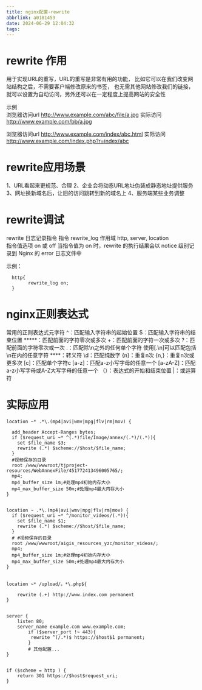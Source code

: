 ```yaml
---
title: nginx配置-rewrite
abbrlink: a0181459
date: 2024-06-29 12:04:32
tags:
---
```



# rewrite 作用

用于实现URL的重写，URL的重写是非常有用的功能，
比如它可以在我们改变网站结构之后，不需要客户端修改原来的书签，
也无需其他网站修改我们的链接，就可以设置为自动访问，另外还可以在一定程度上提高网站的安全性

示例  
浏览器访问url http://www.example.com/abc/file/a.jpg 
实际访问 http://www.example.com/bb/a.jpg

浏览器访问url http://www.example.com/index/abc.html
实际访问 http://www.example.com/index.php?r=index/abc



# rewrite应用场景

1、URL看起来更规范、合理
2、企业会将动态URL地址伪装成静态地址提供服务
3、网址换新域名后，让旧的访问跳转到新的域名上
4、服务端某些业务调整


# rewrite调试
rewrite 日志记录指令
指令	rewrite_log 
作用域 http, server, location     
指令值选项	on 或 off
当指令值为 on 时，rewrite 的执行结果会以 notice 级别记录到 Nginx 的 error 日志文件中

示例：
```nginx
  http{
        rewrite_log on;
  }
```
  


# nginx正则表达式


常用的正则表达式元字符
^：匹配输入字符串的起始位置
$：匹配输入字符串的结束位置
*****：匹配前面的字符零次或多次
+：匹配前面的字符一次或多次
?：匹配前面的字符零次或一次
.：匹配除\n之外的任何单个字符 使用[.\n]可以匹配包括\n在内的任意字符
****：转义符
\d：匹配纯数字
{n}：重复n次
{n,}：重复n次或更多次
[c]：匹配单个字符c
[a-z]：匹配a-z小写字母的任意一个
[a-zA-Z]：匹配a-z小写字母或A-Z大写字母的任意一个
（）：表达式的开始和结束位置
|：或运算符




# 实际应用


    location ~* .*\.(mp4|avi|wmv|mpg|flv|rm|mov) {
      
      add_header Accept-Ranges bytes;
      if ($request_uri ~* ^(.*)file/Image/annex/(.*)/(.*)){
        set $file_name $3;
        rewrite (.*) $scheme://$host/$file_name;
      }
      #视频保存的目录
      root /www/wwwroot/tjproject-resources/WebAnnexFile/451772413496005765/;
      mp4;
      mp4_buffer_size 1m;#处理mp4初始内存大小
      mp4_max_buffer_size 50m;#处理mp4最大内存大小
    }
    
    
    location ~ .*\.(mp4|avi|wmv|mpg|flv|rm|mov) {
      if ($request_uri ~* ^/monitor_videos/(.*)){
        set $file_name $1;
        rewrite (.*) $scheme://$host/$file_name;
      }
      # #视频保存的目录
      root /www/wwwroot/aigis_resources_yzc/monitor_videos/;
      mp4;
      mp4_buffer_size 1m;#处理mp4初始内存大小
      mp4_max_buffer_size 50m;#处理mp4最大内存大小
    }
    
    
    location ~* /upload/。*\.php${
    
        rewrite (.+) http://www.index.com permanent
    }
    
    
    server { 
        listen 80; 
        server_name example.com www.example.com; 
            if ($server_port !~ 443){
             rewrite ^(/.*)$ https://$host$1 permanent; 
            } 
            # 其他配置... 
    }
    
    
    if ($scheme = http ) {
        return 301 https://$host$request_uri;
    }